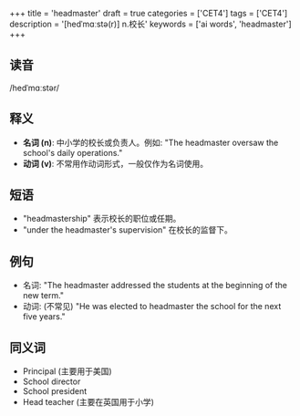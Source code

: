+++
title = 'headmaster'
draft = true
categories = ['CET4']
tags = ['CET4']
description = '[hedˈmɑːstə(r)] n.校长'
keywords = ['ai words', 'headmaster']
+++

## 读音
/hedˈmɑːstər/

## 释义
- **名词 (n)**: 中小学的校长或负责人。例如: "The headmaster oversaw the school's daily operations."
- **动词 (v)**: 不常用作动词形式，一般仅作为名词使用。

## 短语
- "headmastership" 表示校长的职位或任期。
- "under the headmaster's supervision" 在校长的监督下。

## 例句
- 名词: "The headmaster addressed the students at the beginning of the new term."
- 动词: (不常见) "He was elected to headmaster the school for the next five years."

## 同义词
- Principal (主要用于美国)
- School director
- School president
- Head teacher (主要在英国用于小学)
